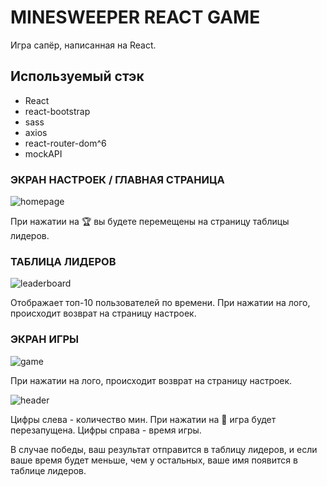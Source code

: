 # MINESWEEPER REACT GAME

Игра сапёр, написанная на React.

## Используемый стэк

+ React
+ react-bootstrap
+ sass
+ axios
+ react-router-dom^6
+ mockAPI

### ЭКРАН НАСТРОЕК / ГЛАВНАЯ СТРАНИЦА

![homepage](https://prnt.sc/FMkrmoJViaxy "Homepage")

При нажатии на 🏆 вы будете перемещены на страницу таблицы лидеров.

### ТАБЛИЦА ЛИДЕРОВ

![leaderboard](https://prnt.sc/F-ptzdqZbva9 "leaderboard")

Отображает топ-10 пользователей по времени.
При нажатии на лого, происходит возврат на страницу настроек.

### ЭКРАН ИГРЫ

![game](https://prnt.sc/2plsLCmUojVE9 "game")

При нажатии на лого, происходит возврат на страницу настроек.

![header](https://prnt.sc/wKwbkmv_LW0M "header")

Цифры слева - количество мин.
При нажатии на 🙂 игра будет перезапущена.
Цифры справа - время игры.

В случае победы, ваш результат отправится в таблицу лидеров, и если ваше время будет меньше, чем у остальных, ваше имя появится в таблице лидеров.
